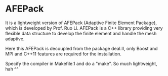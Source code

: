 # AFEPack

It is a lightweight version of AFEPack (Adaptive Finite Element Package), 
which is developed by Prof. Ruo Li. AFEPack is a C++ library providing 
very flexible data structure to develop the finite element and handle 
the mesh adaptive. 

Here this AFEPack is decoupled from the package deal.II, only Boost and MPI and
C++11 features are required for the installation. 

Specify the compiler in Makefile.1 and do a "make". So much lightweight, hah ^^
